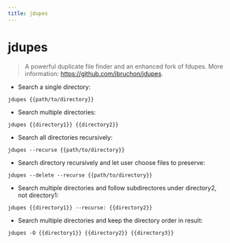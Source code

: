 ```yaml
---
title: jdupes
---
```

# jdupes

> A powerful duplicate file finder and an enhanced fork of fdupes.
> More information: <https://github.com/jbruchon/jdupes>.

- Search a single directory:

`jdupes {{path/to/directory}}`

- Search multiple directories:

`jdupes {{directory1}} {{directory2}}`

- Search all directories recursively:

`jdupes --recurse {{path/to/directory}}`

- Search directory recursively and let user choose files to preserve:

`jdupes --delete --recurse {{path/to/directory}}`

- Search multiple directories and follow subdirectores under directory2, not directory1:

`jdupes {{directory1}} --recurse: {{directory2}}`

- Search multiple directories and keep the directory order in result:

`jdupes -O {{directory1}} {{directory2}} {{directory3}}`
